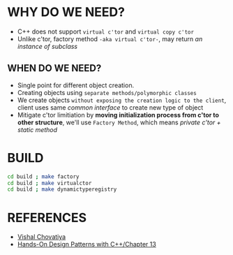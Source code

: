 # WHY DO WE NEED?
+ C++ does not support `virtual c'tor` and `virtual copy c'tor`
+ Unlike c'tor, factory method `-aka virtual c'tor-`, may return _an instance of subclass_

## WHEN DO WE NEED?
+ Single point for different object creation.
+ Creating objects using `separate methods/polymorphic classes`
+ We create objects `without exposing the creation logic to the client`, client uses same *common interface* to create new type of object
+ Mitigate c'tor limitiation by __moving initialization process from c'tor to other structure__, we'll use `Factory Method`, which means *private c'tor + static method*

# BUILD
```bash
cd build ; make factory
cd build ; make virtualctor
cd build ; make dynamictyperegistry
```

# REFERENCES
+ [Vishal Chovatiya](http://www.vishalchovatiya.com/factory-design-pattern-in-modern-cpp/)
+ [Hands-On Design Patterns with C++/Chapter 13](https://www.amazon.com.tr/Hands-Design-Patterns-problems-applications/dp/1788832566)